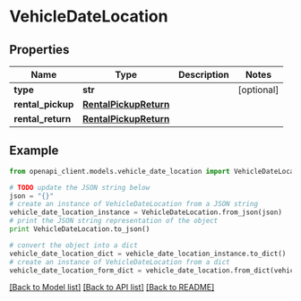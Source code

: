 # VehicleDateLocation


## Properties
Name | Type | Description | Notes
------------ | ------------- | ------------- | -------------
**type** | **str** |  | [optional] 
**rental_pickup** | [**RentalPickupReturn**](RentalPickupReturn.md) |  | 
**rental_return** | [**RentalPickupReturn**](RentalPickupReturn.md) |  | 

## Example

```python
from openapi_client.models.vehicle_date_location import VehicleDateLocation

# TODO update the JSON string below
json = "{}"
# create an instance of VehicleDateLocation from a JSON string
vehicle_date_location_instance = VehicleDateLocation.from_json(json)
# print the JSON string representation of the object
print VehicleDateLocation.to_json()

# convert the object into a dict
vehicle_date_location_dict = vehicle_date_location_instance.to_dict()
# create an instance of VehicleDateLocation from a dict
vehicle_date_location_form_dict = vehicle_date_location.from_dict(vehicle_date_location_dict)
```
[[Back to Model list]](../README.md#documentation-for-models) [[Back to API list]](../README.md#documentation-for-api-endpoints) [[Back to README]](../README.md)


